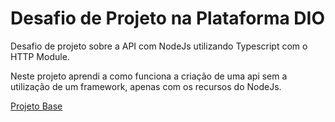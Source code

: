 # Desafio de Projeto na Plataforma DIO 

Desafio de projeto sobre a API com NodeJs utilizando Typescript com o HTTP Module.

Neste projeto aprendi a como funciona a criação de uma api sem a utilização de um framework, apenas com os recursos do NodeJs.

[Projeto Base](https://github.com/felipeAguiarCode/node-ts-webapi-without-frameworks-podcast-menager)